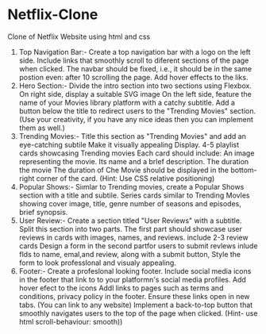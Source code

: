 # Netflix-Clone
Clone of Netflix Website using html and css
1. Top Navigation Bar:-
Create a top navigation bar with a logo on the left side. Include links that smoothly scroll to diferent sections of the page when clicked.
   The navbar should be fixed, i.e., it should be in the same postion even: after 10 scrolling the page. Add hover effects to the liks.
3. Hero Section:-
   Divide the intro section into two sections using Flexbox. On right side, display a suitable SVG image On the left side, feature the name of your Movies library platform with a catchy subtitle. Add a button below the title to redirect users to the "Trending Movies" section. (Use your creativity, if you have any nice ideas then you can implement them as well.)
3. Trending Movies:-
   Title this section as "Trending Movies" and add an eye-catching subtile Make it visually appealing Display. 4-5 playlist cards showcasing Trending movies Each card should include:
   An image representing the movie.
   Its name and a brlef description.
   The duration the movie The duration of Che Movie should be displayed in the bottom-right corner of the card. (Hint: Use CSS relative positioning)
5. Popular Shows:-
   Siımlar to Trending movies, create a Popular Shows section with a title and subtile.
   Series cards similar to Trending Movles showing cover image, title, genre number of seasons and episodes, brief synopsis.
7. User Review:-
   Create a section titled "User Reviews" with a subtitle. Split this section into two parts.
   The first part should showcase user reviews in cards with images, names, and reviews. include 2-3 review cards
   Design a form in the second partfor users to submit revlews inlude flds to name, emal,and review, along with a submit button, Style the form to look professlonal and visualy appealing.
9. Footer:-
    Create a profeslonal looking footer. Include social media icons in the footer that link to to your platformn's social media profiles. Add hover efect to the icons
   Addl links to pages such as terms and conditions, privacy policy in the footer. Ensure these links open in new tabs. (You can link to any website)
   Implement a back-to-top button that smoothly navigates users to the top of the page when clicked. (Hint- use html scroll-behaviour: smooth))
